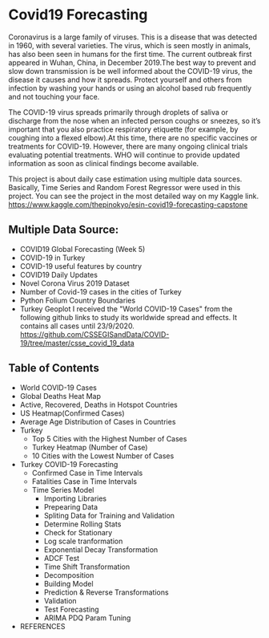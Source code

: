 # Covid19 Forecasting
Coronavirus is a large family of viruses. This is a disease that was detected in 1960, with several varieties. The virus, which is seen mostly in animals, has also been seen in humans for the first time. The current outbreak first appeared in Wuhan, China, in December 2019.The best way to prevent and slow down transmission is be well informed about the COVID-19 virus, the disease it causes and how it spreads. Protect yourself and others from infection by washing your hands or using an alcohol based rub frequently and not touching your face.

The COVID-19 virus spreads primarily through droplets of saliva or discharge from the nose when an infected person coughs or sneezes, so it’s important that you also practice respiratory etiquette (for example, by coughing into a flexed elbow).At this time, there are no specific vaccines or treatments for COVID-19. However, there are many ongoing clinical trials evaluating potential treatments. WHO will continue to provide updated information as soon as clinical findings become available.

This project is about daily case estimation using multiple data sources. Basically, Time Series and Random Forest Regressor were used in this project.
You can see the project in the most detailed way on my Kaggle link.
https://www.kaggle.com/thepinokyo/esin-covid19-forecasting-capstone

## Multiple Data Source:
- COVID19 Global Forecasting (Week 5)
- COVID-19 in Turkey
- COVID-19 useful features by country
- COVID19 Daily Updates
- Novel Corona Virus 2019 Dataset
- Number of Covid-19 cases in the cities of Turkey
- Python Folium Country Boundaries
- Turkey Geoplot
I received the "World COVID-19 Cases" from the following github links to study its worldwide spread and effects. It contains all cases until 23/9/2020. https://github.com/CSSEGISandData/COVID-19/tree/master/csse_covid_19_data

## Table of Contents

* World COVID-19 Cases
* Global Deaths Heat Map
* Active, Recovered, Deaths in Hotspot Countries
* US Heatmap(Confirmed Cases)
* Average Age Distribution of Cases in Countries
* Turkey
    * Top 5 Cities with the Highest Number of Cases
    * Turkey Heatmap (Number of Case)
    * 10 Cities with the Lowest Number of Cases
* Turkey COVID-19 Forecasting
     * Confirmed Case in Time Intervals
     * Fatalities Case in Time Intervals
     * Time Series Model
         * Importing Libraries
         * Prepearing Data
         * Spliting Data for Training and Validation
         * Determine Rolling Stats
         * Check for Stationary
         * Log scale tranformation
         * Exponential Decay Transformation
         * ADCF Test
         * Time Shift Transformation
         * Decomposition
         * Building Model
         * Prediction & Reverse Transformations
         * Validation
         * Test Forecasting
         * ARIMA PDQ Param Tuning
* REFERENCES
